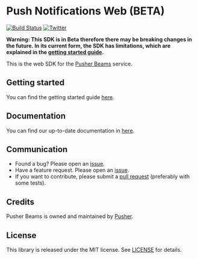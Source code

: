 # Push Notifications Web (BETA)
[![Build Status](https://travis-ci.org/pusher/push-notifications-web.svg?branch=master)](https://travis-ci.org/pusher/push-notifications-web)
[![Twitter](https://img.shields.io/badge/twitter-@Pusher-blue.svg?style=flat)](http://twitter.com/Pusher)

**Warning: This SDK is in Beta therefore there may be breaking changes in the future. In its current form, the SDK has limitations, which are explained in the [getting started guide](https://pusher.com/docs/beams/getting-started/web/sdk-integration).**

This is the web SDK for the [Pusher Beams](https://pusher.com/beams) service.

## Getting started

You can find the getting started guide [here](https://pusher.com/docs/beams/getting-started/web/sdk-integration).

## Documentation

You can find our up-to-date documentation in [here](https://pusher.com/docs/beams/).

## Communication

- Found a bug? Please open an [issue](https://github.com/pusher/push-notifications-web/issues).
- Have a feature request. Please open an [issue](https://github.com/pusher/push-notifications-web/issues).
- If you want to contribute, please submit a [pull request](https://github.com/pusher/push-notifications-web/pulls) (preferably with some tests).

## Credits

Pusher Beams is owned and maintained by [Pusher](https://pusher.com).

## License

This library is released under the MIT license. See [LICENSE](https://github.com/pusher/push-notifications-web/blob/master/LICENSE) for details.
